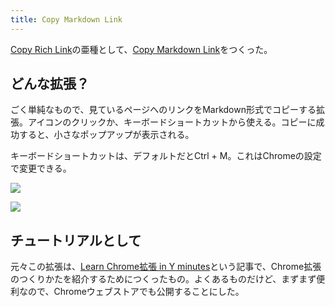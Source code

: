 ```yaml
---
title: Copy Markdown Link
---
```

[Copy Rich Link](https://chrome.google.com/webstore/detail/copy-rich-link/hikiamlgpdcabppakpmemaofmkgknpea)の亜種として、[Copy Markdown Link](https://chrome.google.com/webstore/detail/copy-markdown-link/gkceaaphhbeanfciglgpffnncfpipjpa)をつくった。

どんな拡張？
------

ごく単純なもので、見ているページへのリンクをMarkdown形式でコピーする拡張。アイコンのクリックか、キーボードショートカットから使える。コピーに成功すると、小さなポップアップが表示される。

キーボードショートカットは、デフォルトだとCtrl + M。これはChromeの設定で変更できる。

![](https://lh3.googleusercontent.com/iMVf5Cg9u9iN0Kmwcy4JgfIp-OifjBOa_prSDR-oVzv57tU4rLfwjjKmhYPpEfkeMKq8vcmOhqOIDBPRSuUEYgPFzkpzmmsdMj38SFVNUQ0GCHbbsS7NfuLSAncfOBRJwHZCoUHgtXWjHCJUnOrEQ3h5i--QfWk9J5MpsPw_wN2VxYS75B4uFENd)

![](https://lh3.googleusercontent.com/uMLsRsUqvQkZzdasr16arW5o4kgEVKBT1PSnWWCDDeRd0z1X83qufHRofOZBIG0IoqGSBPZ72HUH6TOS4y1UXPJ8tnAelKRX3RFE806jhrjU8FzudKpO3EehQXULoVZlLLDEOKYdxgVbYK_5Ml2bY7g9JbPchDCaGf2yOrjPs5Wy6qDesr8uHQIz)

チュートリアルとして
----------

元々この拡張は、[Learn Chrome拡張 in Y minutes](https://r7kamura.com/articles/2022-05-18-learn-chrome-extention-in-y-minutes)という記事で、Chrome拡張のつくりかたを紹介するためにつくったもの。よくあるものだけど、まずまず便利なので、Chromeウェブストアでも公開することにした。
